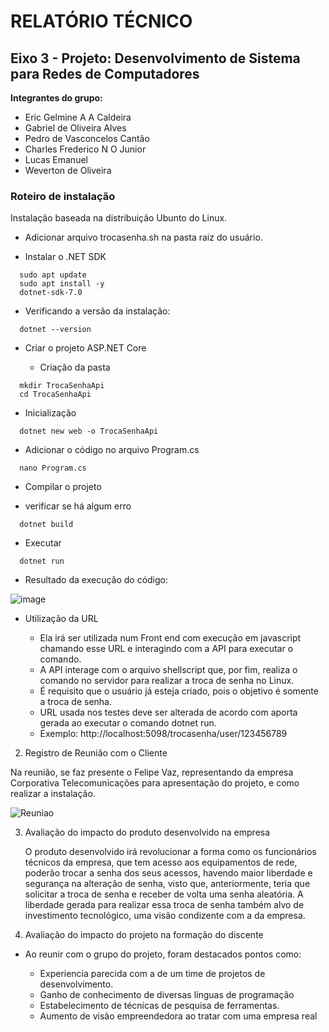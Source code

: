 # **RELATÓRIO TÉCNICO**

## Eixo 3 - Projeto: Desenvolvimento de Sistema para Redes de Computadores


**Integrantes do grupo:**

- Eric Gelmine A A Caldeira
- Gabriel de Oliveira Alves
- Pedro de Vasconcelos Cantão
- Charles Frederico N O Junior
- Lucas Emanuel
- Weverton de Oliveira



### Roteiro de instalação
   
Instalação baseada na distribuição Ubunto do Linux.

- Adicionar arquivo trocasenha.sh na pasta raiz do usuário.

- Instalar o .NET SDK
```
  sudo apt update
  sudo apt install -y
  dotnet-sdk-7.0
```
- Verificando a  versão da instalação:
```
  dotnet --version
```
- Criar o projeto ASP.NET Core
  
  - Criação da pasta 
```
  mkdir TrocaSenhaApi
  cd TrocaSenhaApi
```

  - Inicialização 
```
  dotnet new web -o TrocaSenhaApi
```

  - Adicionar o código no arquivo Program.cs
```
  nano Program.cs
```	
  - Compilar o projeto
    
  - verificar se há algum erro
```
  dotnet build
```
  - Executar
```
  dotnet run
```
- Resultado da execução do código:
  
![image](https://github.com/user-attachments/assets/e18af29f-acca-4d84-9078-05b1808a0721)

- Utilização da URL
  
  - Ela irá ser utilizada num Front end com execução em javascript chamando esse URL e interagindo com a API para executar o comando.
  - A API interage com o arquivo shellscript que, por fim, realiza o comando no servidor para realizar a troca de senha no Linux.
  - É requisito que o usuário já esteja criado, pois o objetivo é somente a troca de senha.
  - URL usada nos testes deve ser alterada de acordo com aporta gerada ao executar o comando dotnet run.
  - Exemplo: http://localhost:5098/trocasenha/user/123456789


2. Registro de Reunião com o Cliente

Na reunião, se faz presente o Felipe Vaz, representando da empresa Corporativa Telecomunicações para apresentação do projeto, e como realizar a instalação.

  ![Reuniao](https://github.com/user-attachments/assets/d5d0d096-ce25-44f6-928e-8586ed32d1f7)

3. Avaliação do impacto do produto desenvolvido na empresa
   
	O produto desenvolvido irá revolucionar a forma como os funcionários técnicos da empresa, que tem acesso aos equipamentos de rede, poderão trocar a senha dos seus acessos, havendo maior liberdade e segurança na alteração de senha, visto que, anteriormente, teria que solicitar a troca de senha e receber de volta uma senha aleatória. A liberdade gerada para realizar essa troca de senha também alvo de investimento tecnológico, uma visão condizente com a da empresa.

4. Avaliação do impacto do projeto na formação do discente
 - Ao reunir com o grupo do projeto, foram destacados pontos como:
 
   - Experiencia parecida com a de um time de projetos de desenvolvimento.
   - Ganho de conhecimento de diversas línguas de programação
   - Estabelecimento de técnicas de pesquisa de ferramentas.
   - Aumento de visão empreendedora ao tratar com uma empresa real
	
